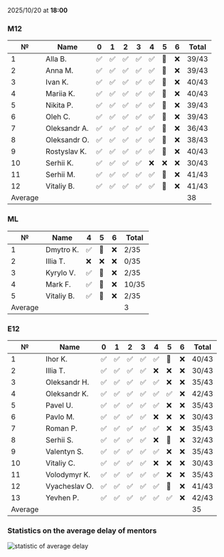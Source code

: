 2025/10/20 at **18:00**
### M12
|№|Name|0|1|2|3|4|5|6|Total|
|-----|-----|-----|-----|-----|-----|-----|-----|-----|-----|
|1|Alla B.|✅|✅|✅|✅|✅|🔄|❌|39/43|
|2|Anna M.|✅|✅|✅|✅|✅|🔄|❌|39/43|
|3|Ivan K.|✅|✅|✅|✅|✅|🔄|❌|40/43|
|4|Mariia K.|✅|✅|✅|✅|✅|🔄|❌|40/43|
|5|Nikita P.|✅|✅|✅|✅|✅|🔄|❌|39/43|
|6|Oleh C.|✅|✅|✅|✅|✅|🔄|❌|39/43|
|7|Oleksandr A.|✅|✅|✅|✅|✅|🔄|❌|36/43|
|8|Oleksandr O.|✅|✅|✅|✅|✅|🔄|❌|38/43|
|9|Rostyslav K.|✅|✅|✅|✅|✅|🔄|❌|40/43|
|10|Serhii K.|✅|✅|✅|✅|❌|❌|❌|30/43|
|11|Serhii M.|✅|✅|✅|✅|✅|🔄|❌|41/43|
|12|Vitaliy B.|✅|✅|✅|✅|✅|🔄|❌|41/43|
|Average|||||||||38|
### ML
|№|Name|4|5|6|Total|
|-----|-----|-----|-----|-----|-----|
|1|Dmytro K.|✅|🔄|❌|2/35|
|2|Illia T.|❌|❌|❌|0/35|
|3|Kyrylo V.|✅|🔄|❌|2/35|
|4|Mark F.|✅|🔄|❌|10/35|
|5|Vitaliy B.|✅|🔄|❌|2/35|
|Average|||||3|
### E12
|№|Name|0|1|2|3|4|5|6|Total|
|-----|-----|-----|-----|-----|-----|-----|-----|-----|-----|
|1|Ihor K.|✅|✅|✅|✅|✅|🔄|❌|40/43|
|2|Illia T.|✅|✅|✅|✅|❌|❌|❌|30/43|
|3|Oleksandr H.|✅|✅|✅|✅|✅|❌|❌|35/43|
|4|Oleksandr K.|✅|✅|✅|✅|✅|✅|❌|42/43|
|5|Pavel U.|✅|✅|✅|✅|✅|❌|❌|35/43|
|6|Pavlo M.|✅|✅|✅|✅|❌|❌|❌|30/43|
|7|Roman P.|✅|✅|✅|✅|✅|❌|❌|35/43|
|8|Serhii S.|✅|✅|✅|✅|❌|🔄|❌|32/43|
|9|Valentyn S.|✅|✅|✅|✅|✅|❌|❌|35/43|
|10|Vitaliy C.|✅|✅|✅|✅|❌|❌|❌|30/43|
|11|Volodymyr K.|✅|✅|✅|✅|✅|❌|❌|35/43|
|12|Vyacheslav O.|✅|✅|✅|✅|✅|🔄|❌|41/43|
|13|Yevhen P.|✅|✅|✅|✅|✅|✅|❌|42/43|
|Average|||||||||35|

### Statistics on the average delay of mentors
![statistic of average delay](https://docs.google.com/spreadsheets/d/e/2PACX-1vTRGxaJWiz7gJtvcjwtHPyyd5ju-BPGGEvp5XTIwGS92XWrY8xHYajrexYFqIVDSJIX7LGb8XaB6X3S/pubchart?oid=1439917493&format=image)
